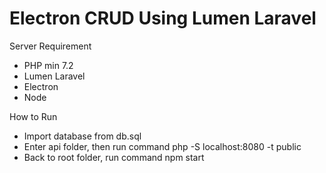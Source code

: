 # Electron CRUD Using Lumen Laravel

Server Requirement
- PHP min 7.2
- Lumen Laravel
- Electron
- Node

How to Run
- Import database from db.sql
- Enter api folder, then run command php -S localhost:8080 -t public
- Back to root folder, run command npm start
